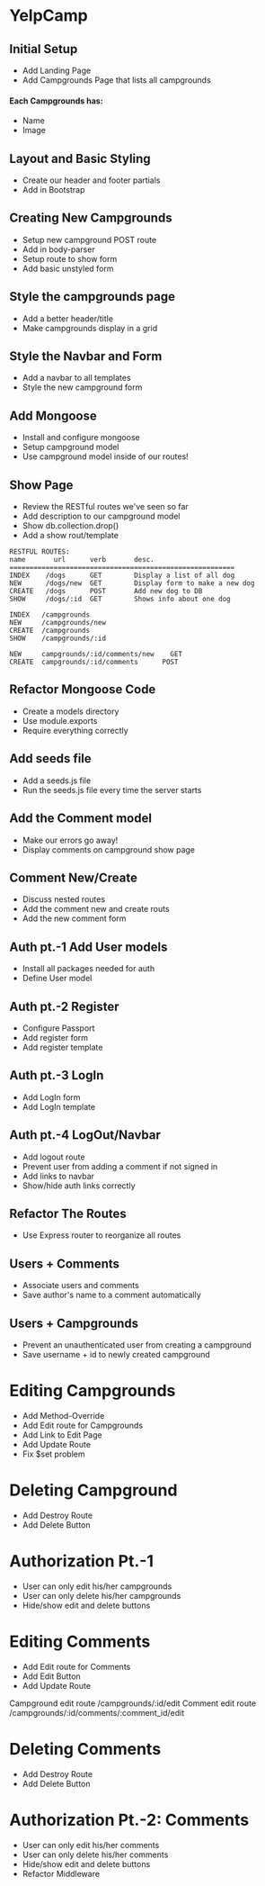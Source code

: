 # YelpCamp

## Initial Setup
* Add Landing Page
* Add Campgrounds Page that lists all campgrounds

#### Each Campgrounds has: 
* Name
* Image


## Layout and Basic Styling
* Create our header and footer partials
* Add in Bootstrap

## Creating New Campgrounds
* Setup new campground POST route
* Add in body-parser
* Setup route to show form
* Add basic unstyled form

## Style the campgrounds page
* Add a better header/title
* Make campgrounds display in a grid

## Style the Navbar and Form
* Add a navbar to all templates
* Style the new campground form

## Add Mongoose
* Install and configure mongoose
* Setup campground model
* Use campground model inside of our routes!

## Show Page
* Review the RESTful routes we've seen so far
* Add description to our campground model
* Show db.collection.drop()
* Add a show rout/template

````
RESTFUL ROUTES:
name       url      verb       desc.
========================================================
INDEX    /dogs      GET        Display a list of all dog
NEW      /dogs/new  GET        Display form to make a new dog
CREATE   /dogs      POST       Add new dog to DB
SHOW     /dogs/:id  GET        Shows info about one dog

INDEX   /campgrounds
NEW     /campgrounds/new
CREATE  /campgrounds
SHOW    /campgrounds/:id

NEW     campgrounds/:id/comments/new    GET
CREATE  campgrounds/:id/comments      POST

````

## Refactor Mongoose Code
* Create a models directory
* Use module.exports
* Require everything correctly

## Add seeds file
* Add a seeds.js file
* Run the seeds.js file every time the server starts

## Add the Comment model
* Make our errors go away!
* Display comments on campground show page

## Comment New/Create
* Discuss nested routes
* Add the comment new and create routs
* Add the new comment form

## Auth pt.-1 Add User models
* Install all packages needed for auth
* Define User model

## Auth pt.-2 Register
* Configure Passport
* Add register form
* Add register template

## Auth pt.-3 LogIn
* Add LogIn form
* Add LogIn template

## Auth pt.-4 LogOut/Navbar
* Add logout route
* Prevent user from adding a comment if not signed in
* Add links to navbar
* Show/hide auth links correctly

## Refactor The Routes
* Use Express router to reorganize all routes

## Users + Comments
* Associate users and comments
* Save author's name to a comment automatically

## Users + Campgrounds
* Prevent an unauthenticated user from creating a campground
* Save username + id to newly created campground

# Editing Campgrounds
* Add Method-Override
* Add Edit route for Campgrounds
* Add Link to Edit Page
* Add Update Route
* Fix $set problem

# Deleting Campground
* Add Destroy Route
* Add Delete Button

# Authorization Pt.-1
* User can only edit his/her campgrounds
* User can only delete his/her campgrounds
* Hide/show edit and delete buttons

# Editing Comments
* Add Edit route for Comments
* Add Edit Button
* Add Update Route

Campground edit route /campgrounds/:id/edit
Comment edit route /campgrounds/:id/comments/:comment_id/edit

# Deleting Comments
* Add Destroy Route
* Add Delete Button

# Authorization Pt.-2: Comments
* User can only edit his/her comments
* User can only delete his/her comments
* Hide/show edit and delete buttons
* Refactor Middleware


